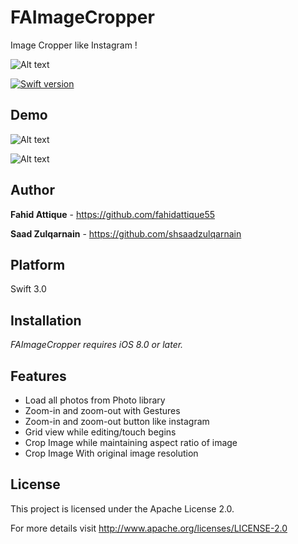 # FAImageCropper
Image Cropper like Instagram !


![Alt text](http://i.imgur.com/lu6ln8t.jpg "FAImageCropper-Logo")


[![Swift version](https://img.shields.io/badge/swift-3.0-orange.svg?style=flat.svg)](https://img.shields.io/badge/swift-3.0-orange.svg?style=flat.svg)

## Demo

![Alt text](http://i.imgur.com/koU7beQ.gif "FAImageCropper-Gif")

![Alt text](http://i.imgur.com/M7yBDoM.png "FAImageCropper-Image")


## Author

**Fahid Attique** - https://github.com/fahidattique55

**Saad Zulqarnain** - https://github.com/shsaadzulqarnain

## Platform

Swift 3.0


## Installation

*FAImageCropper requires iOS 8.0 or later.*


## Features

* Load all photos from Photo library
* Zoom-in and zoom-out with Gestures
* Zoom-in and zoom-out button like instagram
* Grid view while editing/touch begins
* Crop Image while maintaining aspect ratio of image
* Crop Image With original image resolution 

## License

This project is licensed under the  Apache License 2.0. 

For more details visit http://www.apache.org/licenses/LICENSE-2.0
